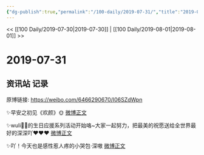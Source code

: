 ```yaml
---
{"dg-publish":true,"permalink":"/100-daily/2019-07-31/","title":"2019-07-31"}
---
```



<< [[100 Daily/2019-07-30\|2019-07-30]] | [[100 Daily/2019-08-01\|2019-08-01]] >>

# 2019-07-31

## 资讯站 记录

原博链接: https://weibo.com/6466290670/I06SZdWpn

✨早安之初见《欢颜》🌞
[微博正文](https://m.weibo.cn/6466290670/4400017558893136)

✨wuli🌟🌟的生日应援系列活动开始咯~大家一起努力，把最美的祝愿送给全世界最好的深深吖❤️❤️❤️
[微博正文](https://m.weibo.cn/6466290670/4400055072955323)

✨吖！今天也是感性惹人疼的小哭包·深嗷
[微博正文](https://m.weibo.cn/6466290670/4400253664982175)
